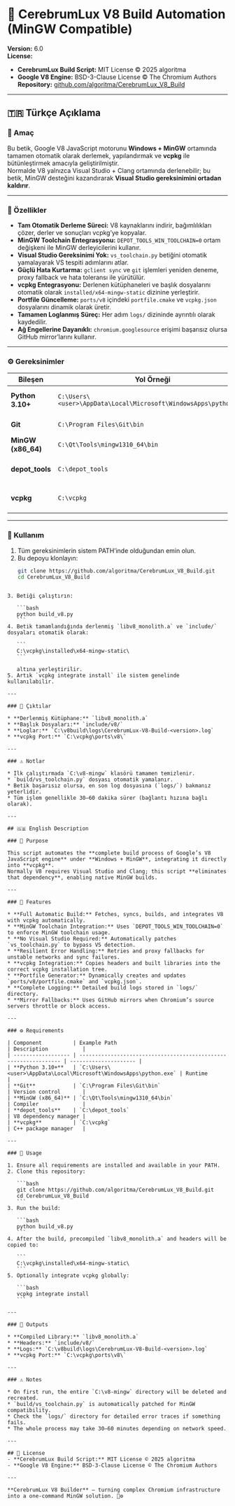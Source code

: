 
# 🧠 CerebrumLux V8 Build Automation (MinGW Compatible)
**Version:** 6.0    
**License:**  
- **CerebrumLux Build Script:** MIT License © 2025 algoritma  
- **Google V8 Engine:** BSD-3-Clause License © The Chromium Authors
**Repository:** [github.com/algoritma/CerebrumLux_V8_Build](https://github.com/algoritma/CerebrumLux_V8_Build)

---

## 🇹🇷 Türkçe Açıklama

### 🎯 Amaç
Bu betik, Google V8 JavaScript motorunu **Windows + MinGW** ortamında tamamen otomatik olarak derlemek, yapılandırmak ve **vcpkg** ile bütünleştirmek amacıyla geliştirilmiştir.  
Normalde V8 yalnızca Visual Studio + Clang ortamında derlenebilir; bu betik, MinGW desteğini kazandırarak **Visual Studio gereksinimini ortadan kaldırır**.

---

### 🚀 Özellikler
- **Tam Otomatik Derleme Süreci:** V8 kaynaklarını indirir, bağımlılıkları çözer, derler ve sonuçları vcpkg’ye kopyalar.  
- **MinGW Toolchain Entegrasyonu:** `DEPOT_TOOLS_WIN_TOOLCHAIN=0` ortam değişkeni ile MinGW derleyicilerini kullanır.  
- **Visual Studio Gereksinimi Yok:** `vs_toolchain.py` betiğini otomatik yamalayarak VS tespiti adımlarını atlar.  
- **Güçlü Hata Kurtarma:** `gclient sync` ve `git` işlemleri yeniden deneme, proxy fallback ve hata toleransı ile yürütülür.  
- **vcpkg Entegrasyonu:** Derlenen kütüphaneleri ve başlık dosyalarını otomatik olarak `installed/x64-mingw-static` dizinine yerleştirir.  
- **Portfile Güncelleme:** `ports/v8` içindeki `portfile.cmake` ve `vcpkg.json` dosyalarını dinamik olarak üretir.  
- **Tamamen Loglanmış Süreç:** Her adım `logs/` dizininde ayrıntılı olarak kaydedilir.  
- **Ağ Engellerine Dayanıklı:** `chromium.googlesource` erişimi başarısız olursa GitHub mirror’larını kullanır.  

---

### ⚙️ Gereksinimler
| Bileşen            | Yol Örneği                                                      | Açıklama              |
| ------------------ | ----------------------------------------------------------------| --------------------- |
| **Python 3.10+**   | `C:\Users\<user>\AppData\Local\Microsoft\WindowsApps\python.exe`| Ana çalıştırma ortamı |
| **Git**            | `C:\Program Files\Git\bin`                                      | Kaynak yönetimi       |
| **MinGW (x86_64)** | `C:\Qt\Tools\mingw1310_64\bin`                                  | Derleyici             |
| **depot_tools**    | `C:\depot_tools`                                                | V8 kaynak yöneticisi  |
| **vcpkg**          | `C:\vcpkg`                                                      | C++ paket yöneticisi  |

---

### 🧩 Kullanım
1. Tüm gereksinimlerin sistem PATH’inde olduğundan emin olun.  
2. Bu depoyu klonlayın:
   ```bash
   git clone https://github.com/algoritma/CerebrumLux_V8_Build.git
   cd CerebrumLux_V8_Build
````

3. Betiği çalıştırın:

   ```bash
   python build_v8.py
   ```
4. Betik tamamlandığında derlenmiş `libv8_monolith.a` ve `include/` dosyaları otomatik olarak:

   ```
   C:\vcpkg\installed\x64-mingw-static\
   ```

   altına yerleştirilir.
5. Artık `vcpkg integrate install` ile sistem genelinde kullanılabilir.

---

### 📂 Çıktılar

* **Derlenmiş Kütüphane:** `libv8_monolith.a`
* **Başlık Dosyaları:** `include/v8/`
* **Loglar:** `C:\v8build\logs\CerebrumLux-V8-Build-<version>.log`
* **vcpkg Port:** `C:\vcpkg\ports\v8\`

---

### ⚠️ Notlar

* İlk çalıştırmada `C:\v8-mingw` klasörü tamamen temizlenir.
* `build/vs_toolchain.py` dosyası otomatik yamalanır.
* Betik başarısız olursa, en son log dosyasına (`logs/`) bakmanız yeterlidir.
* Tüm işlem genellikle 30–60 dakika sürer (bağlantı hızına bağlı olarak).

---

## 🇬🇧 English Description

### 🎯 Purpose

This script automates the **complete build process of Google’s V8 JavaScript engine** under **Windows + MinGW**, integrating it directly into **vcpkg**.
Normally V8 requires Visual Studio and Clang; this script **eliminates that dependency**, enabling native MinGW builds.

---

### 🚀 Features

* **Full Automatic Build:** Fetches, syncs, builds, and integrates V8 with vcpkg automatically.
* **MinGW Toolchain Integration:** Uses `DEPOT_TOOLS_WIN_TOOLCHAIN=0` to enforce MinGW toolchain usage.
* **No Visual Studio Required:** Automatically patches `vs_toolchain.py` to bypass VS detection.
* **Resilient Error Handling:** Retries and proxy fallbacks for unstable networks and sync failures.
* **vcpkg Integration:** Copies headers and built libraries into the correct vcpkg installation tree.
* **Portfile Generator:** Dynamically creates and updates `ports/v8/portfile.cmake` and `vcpkg.json`.
* **Complete Logging:** Detailed build logs stored in `logs/` directory.
* **Mirror Fallbacks:** Uses GitHub mirrors when Chromium’s source servers throttle or block access.

---

### ⚙️ Requirements

| Component          | Example Path                                                     | Description           |
| ------------------ | ---------------------------------------------------------------- | --------------------- |
| **Python 3.10+**   | `C:\Users\<user>\AppData\Local\Microsoft\WindowsApps\python.exe` | Runtime               |
| **Git**            | `C:\Program Files\Git\bin`                                       | Version control       |
| **MinGW (x86_64)** | `C:\Qt\Tools\mingw1310_64\bin`                                   | Compiler              |
| **depot_tools**    | `C:\depot_tools`                                                 | V8 dependency manager |
| **vcpkg**          | `C:\vcpkg`                                                       | C++ package manager   |

---

### 🧩 Usage

1. Ensure all requirements are installed and available in your PATH.
2. Clone this repository:

   ```bash
   git clone https://github.com/algoritma/CerebrumLux_V8_Build.git
   cd CerebrumLux_V8_Build
   ```
3. Run the build:

   ```bash
   python build_v8.py
   ```
4. After the build, precompiled `libv8_monolith.a` and headers will be copied to:

   ```
   C:\vcpkg\installed\x64-mingw-static\
   ```
5. Optionally integrate vcpkg globally:

   ```bash
   vcpkg integrate install
   ```

---

### 📂 Outputs

* **Compiled Library:** `libv8_monolith.a`
* **Headers:** `include/v8/`
* **Logs:** `C:\v8build\logs\CerebrumLux-V8-Build-<version>.log`
* **vcpkg Port:** `C:\vcpkg\ports\v8\`

---

### ⚠️ Notes

* On first run, the entire `C:\v8-mingw` directory will be deleted and recreated.
* `build/vs_toolchain.py` is automatically patched for MinGW compatibility.
* Check the `logs/` directory for detailed error traces if something fails.
* The whole process may take 30–60 minutes depending on network speed.

---

## 📜 License
- **CerebrumLux Build Script:** MIT License © 2025 algoritma  
- **Google V8 Engine:** BSD-3-Clause License © The Chromium Authors

---

**CerebrumLux V8 Builder** — turning complex Chromium infrastructure into a one-command MinGW solution. 🧠⚙️

